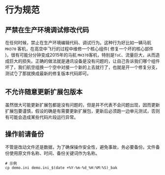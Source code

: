 # 行为规范



## 严禁在生产环境调试修改代码

在任何时候，禁止在生产环境编辑代码、调试行为。这种行为好比如一辆马航 `MH370` 客机，在高空中飞行的过程中维修一个核心组件( 修复一个坏的核心部件 )，很有可能分分钟变成2015年的马航 `MH370`客机，特别是`ToC`、流量巨大，从而造成巨大的损失。正确的做法就是通讯设备是没有问题的，让自己告诉我们哪个组件坏了，我们航空组换一个空中对接一个新的上去就行了，也就是开一个修复分支，测试👌了那就换成最新的修复版本代码即可。



## 不允许随意更新扩展包版本

虽然很大可能更新扩展包都是没有问题的，但是并不代表不会问题出现，因而更新扩展包要谨慎，假设的确是有需要更新扩展包，更新后必须跑一边单元测试，否则有可能会造成某些代码片段运行异常。



## 操作前请备份

不管是改动文件还是数据，为了确保操作安全性，避免事故，务必要备份。文件备份使用原文件名称、时间、备份关键词作为名称。

```shell
# 示例
cp demo.ini demo.ini_$(date +%Y-%m-%d_%H:%M:%S)_bak
```

